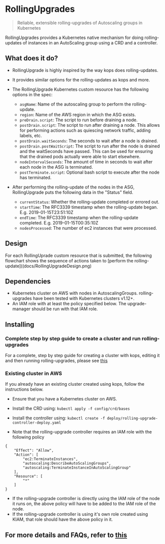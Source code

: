 # RollingUpgrades
> Reliable, extensible rolling-upgrades of Autoscaling groups in Kubernetes

RollingUpgrades provides a Kubernetes native mechanism for doing rolling-updates of instances in an AutoScaling group using a CRD and a controller.

## What does it do?

* RollingUpgrade is highly inspired by the way kops does rolling-updates.

* It provides similar options for the rolling-updates as kops and more.

* The RollingUpgrade Kubernetes custom resource has the following options in the spec:
  - `asgName`: Name of the autoscaling group to perform the rolling-update.
  - `region`: Name of the AWS region in which the ASG exists.
  - `preDrain.script`: The script to run before draining a node.
  - `postDrain.script`: The script to run after draining a node. This allows for performing actions such as quiescing network traffic, adding labels, etc.
  - `postDrain.waitSeconds`: The seconds to wait after a node is drained.
  - `postDrain.postWaitScript`: The script to run after the node is drained and the waitSeconds have passed. This can be used for ensuring that the drained pods actually were able to start elsewhere.
  - `nodeIntervalSeconds`: The amount of time in seconds to wait after each node in the ASG is terminated.
  - `postTerminate.script`: Optional bash script to execute after the node has terminated.

* After performing the rolling-update of the nodes in the ASG, RollingUpgrade puts the following data in the "Status" field.
  - `currentStatus`: Whether the rolling-update completed or errored out.
  - `startTime`: The RFC3339 timestamp when the rolling-update began. E.g. 2019-01-15T23:51:10Z
  - `endTime`: The RFC3339 timestamp when the rolling-update completed. E.g. 2019-01-15T00:35:10Z
  - `nodesProcessed`: The number of ec2 instances that were processed.

## Design

For each RollingUprade custom resource that is submitted, the following flowchart shows the sequence of actions taken to [perform the rolling-update]((docs/RollingUpgradeDesign.png)

## Dependencies
- Kubernetes cluster on AWS with nodes in AutoscalingGroups. rolling-upgrades have been tested with Kubernetes clusters v1.12+.
- An IAM role with at least the policy specified below. The upgrade-manager should be run with that IAM role.

## Installing

### Complete step by step guide to create a cluster and run rolling-upgrades

For a complete, step by step guide for creating a cluster with kops, editing it and then running rolling-upgrades, please see [this](docs/step-by-step-example.md)

### Existing cluster in AWS

If you already have an existing cluster created using kops, follow the instructions below.

* Ensure that you have a Kubernetes cluster on AWS.
* Install the CRD using: `kubectl apply -f config/crd/bases`
* Install the controller using:
`kubectl create -f deploy/rolling-upgrade-controller-deploy.yaml`

* Note that the rolling-upgrade controller requires an IAM role with the following policy
```
{
    "Effect": "Allow",
    "Action": [
        "ec2:TerminateInstances",
        "autoscaling:DescribeAutoScalingGroups",
        "autoscaling:TerminateInstanceInAutoScalingGroup"
    ],
    "Resource": [
        "*"
    ]
}
```
- If the rolling-upgrade controller is directly using the IAM role of the node it runs on, the above policy will have to be added to the IAM role of the node.
- If the rolling-upgrade controller is using it's own role created using KIAM, that role should have the above policy in it.

## For more details and FAQs, refer to [this](docs/faq.md)
